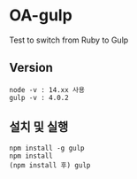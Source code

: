 # OA-gulp
Test to switch from Ruby to Gulp

## Version
```
node -v : 14.xx 사용
gulp -v : 4.0.2
```

## 설치 및 실행
```
npm install -g gulp
npm install
(npm install 후) gulp
```